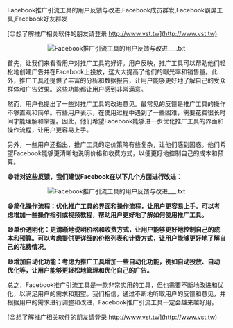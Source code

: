 Facebook推广引流工具的用户反馈与改进,Facebook成员群发,Facebook霸屏工具,Facebook好友群发

[😍想了解推广相关软件的朋友请登录 http://www.vst.tw](http://www.vst.tw)

 <center><img src="https://vst.tw/MP4/tuiguang/png/4.png" alt="Facebook推广引流工具的用户反馈与改进___.txt"></center>

首先，让我们来看看用户对推广工具的好评。用户反映，推广工具可以帮助他们轻松地创建广告并在Facebook上投放，这大大提高了他们的曝光率和销售量。此外，推广工具还提供了丰富的分析和数据报告，让用户能够更好地了解自己的受众群体和广告效果。这些功能都让用户感到非常满意。

然而，用户也提出了一些对推广工具的改进意见。最常见的反馈是推广工具的操作不够直观和简单。有些用户表示，在使用过程中遇到了一些困难，需要花费很长时间才能理解和掌握。因此，他们希望Facebook能够进一步优化推广工具的界面和操作流程，让用户更容易上手。

另外，一些用户还指出，推广工具的定价策略有些复杂，让他们感到困惑。他们希望Facebook能够更清晰地说明价格和收费方式，以便更好地控制自己的成本和预算。

**😄针对这些反馈，我们建议Facebook在以下几个方面进行改进：**

 <center><img src="https://vst.tw/MP4/tuiguang/png/4.png" alt="Facebook推广引流工具的用户反馈与改进___.txt"></center>

**😄简化操作流程：优化推广工具的界面和操作流程，让用户更容易上手。可以考虑增加一些操作指引或视频教程，帮助用户更好地了解如何使用推广工具。**

**😄单价透明化：更清晰地说明价格和收费方式，让用户能够更好地控制自己的成本和预算。可以考虑提供更详细的价格列表和计费方式，让用户能够更好地了解自己的花费情况。**

**😄增加自动化功能：考虑为推广工具增加一些自动化功能，例如自动投放、自动优化等，让用户能够更轻松地管理和优化自己的广告。**

总之，Facebook推广引流工具是一款非常实用的工具，但也需要不断地改进和优化，以满足用户的需求和期望。我们相信，通过不断地听取用户的反馈和意见，并根据用户的需求进行调整和改进，Facebook推广引流工具一定会越来越好用。

[😍想了解推广相关软件的朋友请登录 http://www.vst.tw](http://www.vst.tw)



